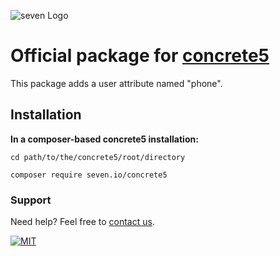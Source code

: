 ![](https://www.seven.io/wp-content/uploads/Logo.svg "seven Logo")

# Official package for [concrete5](https://www.concrete5.org/)

This package adds a user attribute named "phone".

## Installation

**In a composer-based concrete5 installation:**

`cd path/to/the/concrete5/root/directory`

`composer require seven.io/concrete5`

### Support

Need help? Feel free to [contact us](https://www.seven.io/en/company/contact/).

[![MIT](https://img.shields.io/badge/License-MIT-teal.svg)](LICENSE)

